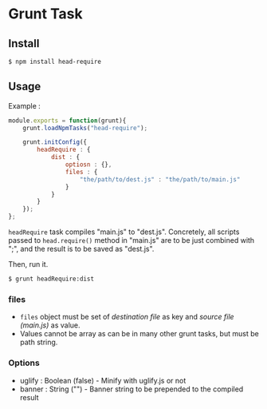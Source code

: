 
# Grunt Task

## Install

```bash
$ npm install head-require
```

## Usage

Example :

```javascript
module.exports = function(grunt){
	grunt.loadNpmTasks("head-require");

	grunt.initConfig({
		headRequire : {
			dist : {
				optiosn : {},
				files : {
					"the/path/to/dest.js" : "the/path/to/main.js"
				}
			}
		}
	});
};
```

`headRequire` task compiles "main.js" to "dest.js".
Concretely, all scripts passed to `head.require()` method in "main.js" are to be just combined with ";",
and the result is to be saved as "dest.js".

Then, run it.

```bash
$ grunt headRequire:dist
```

### files

- `files` object must be set of *destination file* as key and *source file (main.js)* as value.
- Values cannot be array as can be in many other grunt tasks, but must be path string.


### Options

- uglify : Boolean (false) - Minify with uglify.js or not
- banner : String ("") - Banner string to be prepended to the compiled result
